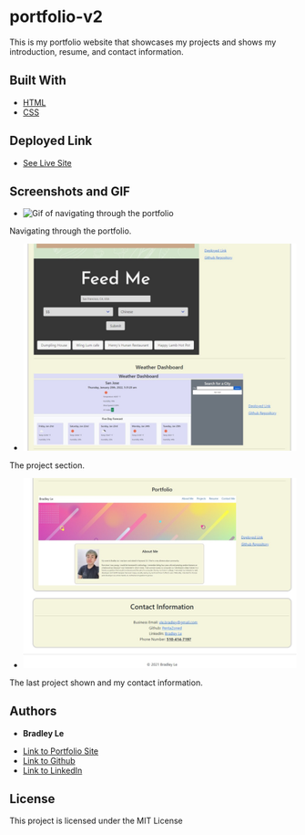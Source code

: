 # portfolio-v2

This is my portfolio website that showcases my projects and shows my introduction, resume, and contact information.

## Built With

* [HTML](https://developer.mozilla.org/en-US/docs/Web/HTML)
* [CSS](https://developer.mozilla.org/en-US/docs/Web/CSS)

## Deployed Link

* [See Live Site](https://pentazoned.github.io/portfolio-v2/)

## Screenshots and GIF

* ![Gif of navigating through the portfolio](https://github.com/PentaZoned/portfolio-v2/blob/main/assets/images/navigation.gif)

Navigating through the portfolio.

* ![Screenshot 1](https://github.com/PentaZoned/portfolio-v2/blob/main/assets/images/screenshot1.jpg)

The project section.

* ![Screenshot 2](https://github.com/PentaZoned/portfolio-v2/blob/main/assets/images/screenshot2.jpg)

The last project shown and my contact information.

## Authors

* **Bradley Le** 

- [Link to Portfolio Site](https://pentazoned.github.io/portfolio-v2/)
- [Link to Github](https://github.com/PentaZoned)
- [Link to LinkedIn](https://www.linkedin.com/in/bradley-le-/)

## License

This project is licensed under the MIT License 
